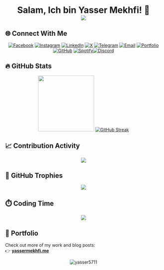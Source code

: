 <h1 align="center">
  Salam, Ich bin Yasser Mekhfi! 👋
  <br/>
  <img src="https://readme-typing-svg.demolab.com?lines=Software+Engineer;Full-Stack+Dev+🚀;DevOps+Practitioner;Clean+Architecture+Lover&center=true&width=500&height=30&duration=3000&pause=500&color=36BCF7&vCenter=true&size=22&random=true&font=Fira+Code" />

</h1>

## 🌐 Connect With Me

<div align="center">
  
[![Facebook](https://img.shields.io/badge/Facebook-%231877F2.svg?logo=Facebook&logoColor=white)](https://facebook.com/yassersser.mekhfi) [![Instagram](https://img.shields.io/badge/Instagram-%23E4405F.svg?logo=Instagram&logoColor=white)](https://instagram.com/yassermekhfi) [![LinkedIn](https://img.shields.io/badge/LinkedIn-%230077B5.svg?logo=linkedin&logoColor=white)](https://linkedin.com/in/yasser-mekhfi) [![X](https://img.shields.io/badge/X-black.svg?logo=X&logoColor=white)](https://x.com/YasserMekhfi) [![Telegram](https://img.shields.io/badge/Telegram-2CA5E0?logo=telegram&logoColor=white)](https://telegram.me/Yasser_Mekhfi) [![Email](https://img.shields.io/badge/Email-D14836?logo=gmail&logoColor=white)](mailto:yasmek@yassermekhfi.com) [![Portfolio](https://img.shields.io/badge/Portfolio-000000?logo=Opsgenie&logoColor=white)](https://yassermekhfi.me/) [![GitHub](https://img.shields.io/badge/GitHub-%23121011.svg?logo=github&logoColor=white)](https://github.com/yasser5711) [![Spotify](https://img.shields.io/badge/Spotify-1DB954?logo=spotify&logoColor=white)](https://open.spotify.com/user/31nukdwrrmba6tsb6cdl7kia5gbe)[![Discord](https://img.shields.io/badge/Discord-%237289DA.svg?logo=discord&logoColor=white)](https://discord.gg/dNDUSv6j)

</div>

## 🔥 GitHub Stats

<p align="center">
  <img src="https://github-readme-stats.vercel.app/api?username=yasser5711&show_icons=true&theme=tokyonight&hide_border=false&count_private=true" height="180"/>
  <a href="https://git.io/streak-stats"><img src="https://streak-stats.demolab.com?user=yasser5711&theme=tokyonight" alt="GitHub Streak" /></a>
</p>

## 📈 Contribution Activity

<p align="center">
  <img src="https://github-readme-activity-graph.vercel.app/graph?username=yasser5711&theme=react-dark&area=true&hide_border=true" />
</p>

## 🧠 GitHub Trophies

<p align="center">
  <img src="https://github-profile-trophy.vercel.app/?username=yasser5711&theme=monokai&no-bg=true&margin-w=12&row=2&column=4" />
</p>

## ⏱️ Coding Time

<p align="center">
  <img src="https://github-readme-stats.vercel.app/api/wakatime?username=yasser5711&theme=tokyonight&layout=compact&hide_border=true"/>
</p>

<!-- ## 📂 Latest Projects

<!--START_SECTION:projectsEND_SECTION:projects -->

## 📁 Portfolio

Check out more of my work and blog posts:  
👉 [**yassermekhfi.me**](https://yassermekhfi.me)

<p align="center">
  <img src="https://komarev.com/ghpvc/?username=yasser5711&label=Profile%20views&color=0e75b6&style=flat" alt="yasser5711" />
</p>
